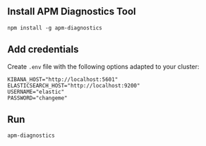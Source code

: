 ## Install APM Diagnostics Tool

```
npm install -g apm-diagnostics
```

## Add credentials

Create `.env` file with the following options adapted to your cluster:

```
KIBANA_HOST="http://localhost:5601"
ELASTICSEARCH_HOST="http://localhost:9200"
USERNAME="elastic"
PASSWORD="changeme"
```

## Run

```
apm-diagnostics
```
